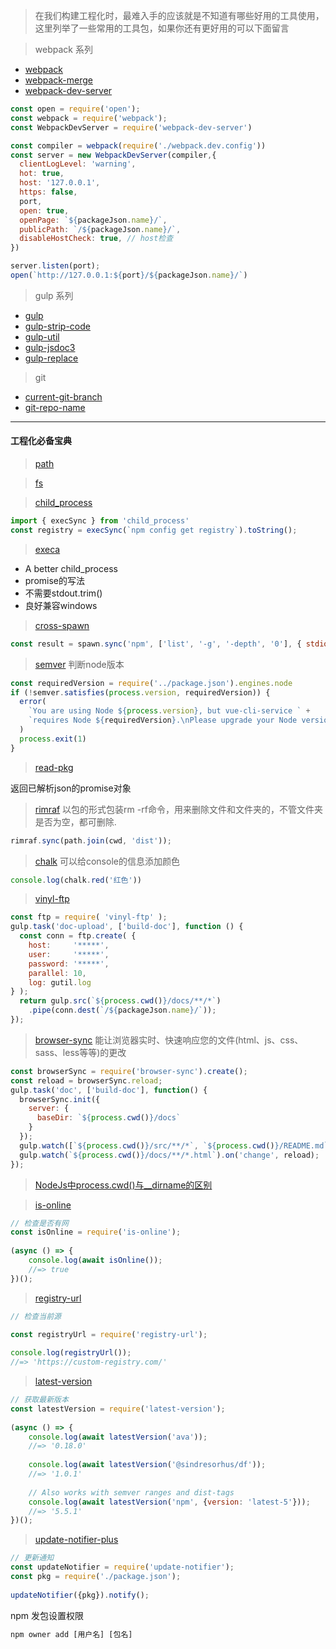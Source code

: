> 在我们构建工程化时，最难入手的应该就是不知道有哪些好用的工具使用，这里列举了一些常用的工具包，如果你还有更好用的可以下面留言

> webpack 系列

- [webpack](https://www.npmjs.com/package/webpack)
- [webpack-merge](https://www.npmjs.com/package/webpack-merge)
- [webpack-dev-server](https://www.npmjs.com/package/webpack-dev-server)

```js
const open = require('open');
const webpack = require('webpack');
const WebpackDevServer = require('webpack-dev-server') 

const compiler = webpack(require('./webpack.dev.config'))
const server = new WebpackDevServer(compiler,{
  clientLogLevel: 'warning',
  hot: true,
  host: '127.0.0.1',
  https: false,
  port,
  open: true,
  openPage: `${packageJson.name}/`,
  publicPath: `/${packageJson.name}/`,
  disableHostCheck: true, // host检查
})

server.listen(port);
open(`http://127.0.0.1:${port}/${packageJson.name}/`)
```

> gulp 系列

- [gulp](https://www.npmjs.com/package/gulp)
- [gulp-strip-code](https://www.npmjs.com/package/gulp-strip-code)
- [gulp-util](https://www.npmjs.com/package/gulp-util)
- [gulp-jsdoc3](https://www.npmjs.com/package/gulp-jsdoc3)
- [gulp-replace](https://www.npmjs.com/package/gulp-replace)

> git 

- [current-git-branch](https://www.npmjs.com/package/current-git-branch)
- [git-repo-name](https://www.npmjs.com/package/git-repo-name)

---
#### 工程化必备宝典

> [path](https://www.npmjs.com/package/path)

> [fs](https://www.npmjs.com/package/fs)

> [child_process](https://www.npmjs.com/package/child_process)

```js
import { execSync } from 'child_process'
const registry = execSync(`npm config get registry`).toString();
```

>  [execa](https://www.npmjs.com/package/execa)

- A better child_process
- promise的写法
- 不需要stdout.trim()
- 良好兼容windows

> [cross-spawn](https://www.npmjs.com/package/cross-spawn)

```js
const result = spawn.sync('npm', ['list', '-g', '-depth', '0'], { stdio: 'inherit' });
```

> [semver](https://www.npmjs.com/package/semver)  判断node版本

```js
const requiredVersion = require('../package.json').engines.node
if (!semver.satisfies(process.version, requiredVersion)) {
  error(
    `You are using Node ${process.version}, but vue-cli-service ` +
    `requires Node ${requiredVersion}.\nPlease upgrade your Node version.`
  )
  process.exit(1)
}
```
> [read-pkg](https://www.npmjs.com/package/read-pkg)

返回已解析json的promise对象

> [rimraf](https://www.npmjs.com/package/rimraf)
 以包的形式包装rm -rf命令，用来删除文件和文件夹的，不管文件夹是否为空，都可删除.

```js
rimraf.sync(path.join(cwd, 'dist'));
```

> [chalk](https://www.npmjs.com/package/chalk) 
可以给console的信息添加颜色

```js
console.log(chalk.red('红色'))
```

> [vinyl-ftp](https://www.npmjs.com/package/vinyl-ftp)

```js
const ftp = require( 'vinyl-ftp' );
gulp.task('doc-upload', ['build-doc'], function () {
  const conn = ftp.create( {
    host:     '*****',
    user:     '*****',
    password: '*****',
    parallel: 10,
    log: gutil.log
} );
  return gulp.src(`${process.cwd()}/docs/**/*`)
    .pipe(conn.dest(`/${packageJson.name}/`));
});
```

> [browser-sync](https://www.npmjs.com/package/browser-sync) 能让浏览器实时、快速响应您的文件(html、js、css、sass、less等等)的更改

```js
const browserSync = require('browser-sync').create();
const reload = browserSync.reload;
gulp.task('doc', ['build-doc'], function() {
  browserSync.init({
    server: {
      baseDir: `${process.cwd()}/docs`
    }
  });
  gulp.watch([`${process.cwd()}/src/**/*`, `${process.cwd()}/README.md`], ['build-doc']);
  gulp.watch(`${process.cwd()}/docs/**/*.html`).on('change', reload);
});


```

> [NodeJs中process.cwd()与__dirname的区别](https://www.cnblogs.com/tim100/p/6590733.html)

> [is-online](https://www.npmjs.com/package/is-online)

```js
// 检查是否有网
const isOnline = require('is-online');
 
(async () => {
    console.log(await isOnline());
    //=> true
})();
```
> [registry-url](https://www.npmjs.com/package/registry-url)

```js 
// 检查当前源

const registryUrl = require('registry-url');
 
console.log(registryUrl());
//=> 'https://custom-registry.com/'
```

> [latest-version](https://www.npmjs.com/package/latest-version) 

```js
// 获取最新版本
const latestVersion = require('latest-version');
 
(async () => {
    console.log(await latestVersion('ava'));
    //=> '0.18.0'
 
    console.log(await latestVersion('@sindresorhus/df'));
    //=> '1.0.1'
 
    // Also works with semver ranges and dist-tags
    console.log(await latestVersion('npm', {version: 'latest-5'}));
    //=> '5.5.1'
})();
```

> [update-notifier-plus](https://www.npmjs.com/package/update-notifier-plus)

```js
// 更新通知
const updateNotifier = require('update-notifier');
const pkg = require('./package.json');
 
updateNotifier({pkg}).notify();
```

npm 发包设置权限

```js
npm owner add [用户名] [包名]
```

